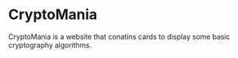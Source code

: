 # CryptoMania
 CryptoMania is a website that conatins cards to display some basic cryptography algorithms.
